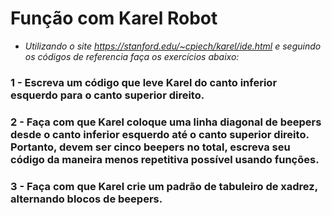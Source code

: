 # Função com Karel Robot

- *Utilizando o site https://stanford.edu/~cpiech/karel/ide.html e seguindo os códigos de referencia faça os exercícios abaixo:*

### 1 - Escreva um código que leve Karel do canto inferior esquerdo para o canto superior direito.

### 2 - Faça com que Karel coloque uma linha diagonal de beepers desde o canto inferior esquerdo até o canto superior direito. Portanto, devem ser cinco beepers no total, escreva seu código da maneira menos repetitiva possível usando funções.

### 3 - Faça com que Karel crie um padrão de tabuleiro de xadrez, alternando blocos de beepers.

